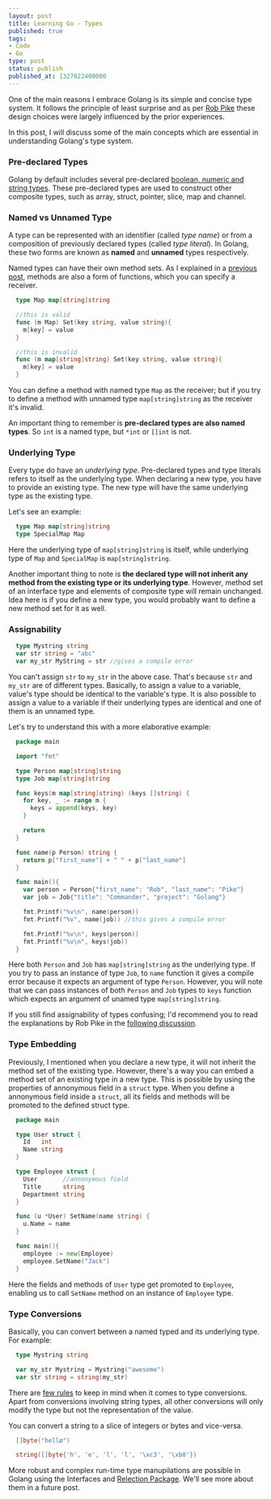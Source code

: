 ```yaml
---
layout: post
title: Learning Go - Types
published: true
tags:
- Code
- Go
type: post
status: publish
published_at: 1327622400000
---
```


One of the main reasons I embrace Golang is its simple and concise type system. It follows the principle of least surprise and as per [Rob Pike](http://en.wikipedia.org/wiki/Rob_Pike) these design choices were largely influenced by the prior experiences.

In this post, I will discuss some of the main concepts which are essential in understanding Golang's type system.

### Pre-declared Types

Golang by default includes several pre-declared [boolean, numeric and string types](http://golang.org/doc/go_spec.html#Boolean_types). These pre-declared types are used to construct other composite types, such as array, struct, pointer, slice, map and channel.

### Named vs Unnamed Type

A type can be represented with an identifier (called _type name_) or from a composition of previously declared types (called _type literal_). In Golang, these two forms are known as **named** and **unnamed** types respectively.

Named types can have their own method sets. As I explained in a [previous post](http://laktek.com/2012/01/05/learning-go), methods are also a form of functions, which you can specify a receiver.

```go
  type Map map[string]string

  //this is valid
  func (m Map) Set(key string, value string){
    m[key] = value
  }

  //this is invalid
  func (m map[string]string) Set(key string, value string){
    m[key] = value
  }
```

You can define a method with named type `Map` as the receiver; but if you try to define a method with unnamed type `map[string]string` as the receiver it's invalid.

An important thing to remember is **pre-declared types are also named types**. So `int` is a named type, but `*int` or `[]int` is not.

### Underlying Type

Every type do have an _underlying type_. Pre-declared types and type literals refers to itself as the underlying type. When declaring a new type, you have to provide an existing type. The new type will have the same underlying type as the existing type.

Let's see an example:

```go
  type Map map[string]string
  type SpecialMap Map
```

Here the underlying type of `map[string]string` is itself, while underlying type of `Map` and `SpecialMap` is `map[string]string`.

Another important thing to note is **the declared type will not inherit any method from the existing type or its underlying type**. However, method set of an interface type and elements of composite type will remain unchanged. Idea here is if you define a new type, you would probably want to define a new method set for it as well.

### Assignability

```go
  type Mystring string
  var str string = "abc"
  var my_str MyString = str //gives a compile error
```

You can't assign `str` to `my_str` in the above case. That's because `str` and `my_str` are of different types. Basically, to assign a value to a variable, value's type should be identical to the variable's type. It is also possible to assign a value to a variable if their underlying types are identical and one of them is an unnamed type.

Let's try to understand this with a more elaborative example:

```go
  package main

  import "fmt"

  type Person map[string]string
  type Job map[string]string

  func keys(m map[string]string) (keys []string) {
    for key, _ := range m {
      keys = append(keys, key)
    }

    return
  }

  func name(p Person) string {
    return p["first_name"] + " " + p["last_name"]
  }

  func main(){
    var person = Person{"first_name": "Rob", "last_name": "Pike"}
    var job = Job{"title": "Commander", "project": "Golang"}

    fmt.Printf("%v\n", name(person))
    fmt.Printf("%v", name(job)) //this gives a compile error

    fmt.Printf("%v\n", keys(person))
    fmt.Printf("%v\n", keys(job))
  }
```

Here both `Person` and `Job` has `map[string]string` as the underlying type. If you try to pass an instance of type `Job`, to `name` function it gives a compile error because it expects an argument of type `Person`. However, you will note that we can pass instances of both `Person` and `Job` types to `keys` function which expects an argument of unamed type `map[string]string`.

If you still find assignability of types confusing; I'd recommend you to read the explanations by Rob Pike in the [following discussion](https://groups.google.com/group/golang-nuts/browse_thread/thread/e036f6cf674485f7/43c1ab29a44f5f82?lnk=gst&q=type+assignment#43c1ab29a44f5f82).

### Type Embedding

Previously, I mentioned when you declare a new type, it will not inherit the method set of the existing type. However, there's a way you can embed a method set of an existing type in a new type. This is possible by using the properties of annonymous field in a `struct` type. When you define a annonymous field inside a `struct`, all its fields and methods will be promoted to the defined struct type.

```go
  package main

  type User struct {
    Id   int
    Name string
  }

  type Employee struct {
    User       //annonymous field
    Title      string
    Department string
  }

  func (u *User) SetName(name string) {
    u.Name = name
  }

  func main(){
    employee := new(Employee)
    employee.SetName("Jack")
  }
```

Here the fields and methods of `User` type get promoted to `Employee`, enabling us to call `SetName` method on an instance of `Employee` type.

### Type Conversions

Basically, you can convert between a named typed and its underlying type. For example:

```go
  type Mystring string

  var my_str Mystring = Mystring("awesome")
  var str string = string(my_str)
```

There are [few rules](http://golang.org/doc/go_spec.html#Conversions) to keep in mind when it comes to type conversions. Apart from conversions involving string types, all other conversions will only modify the type but not the representation of the value.

You can convert a string to a slice of integers or bytes and vice-versa.

```go
  []byte("hellø")

  string([]byte{'h', 'e', 'l', 'l', '\xc3', '\xb8'})
```

More robust and complex run-time type manupilations are possible in Golang using the Interfaces and [Relection Package](http://blog.golang.org/2011/09/laws-of-reflection.html). We'll see more about them in a future post.
